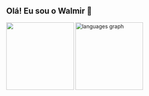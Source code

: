 ## Olá! Eu sou o Walmir 👋

<div style={{display: flex, justify-content: center; align-items: center}}>
<img src="https://github-readme-stats.vercel.app/api?username=Walmir07&show_icons=true&theme=radical"  height="180"  />

<img src="https://github-readme-stats.vercel.app/api/top-langs/?username=Walmir07&layout=compact&langs_count=8&theme=radical&border=true" height="180" alt="languages graph" />
</div>
<!--
**Walmir07/Walmir07** is a ✨ _special_ ✨ repository because its `README.md` (this file) appears on your GitHub profile.

Here are some ideas to get you started:

- 🔭 I’m currently working on ...
- 🌱 I’m currently learning ...
- 👯 I’m looking to collaborate on ...
- 🤔 I’m looking for help with ...
- 💬 Ask me about ...
- 📫 How to reach me: ...
- 😄 Pronouns: ...
- ⚡ Fun fact: ...
-->
